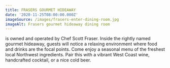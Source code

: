 ```yaml
---
title: FRASERS GOURMET HIDEAWAY
date: '2020-11-25T08:00:00.000Z'
imageSource: /images/frasers-enter-dining-room.jpg
imageAlt: Frasers gourmet hideaway dining room
---
```

is owned and operated by Chef Scott Fraser. Inside the rightly named gourmet hideaway, guests will notice a relaxing environment where food and drinks are the focal points. Come enjoy a seasonal menu of the freshest local Northwest ingredients. Pair this with a vibrant West Coast wine, handcrafted cocktail, or a nice cold beer.